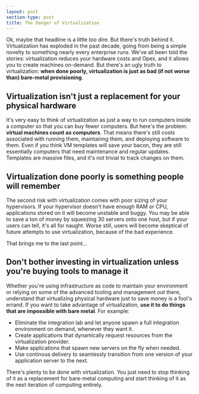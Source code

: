 ```yaml
---
layout: post
section-type: post
title: The Danger of Virtualization
---
```


Ok, maybe that headline is a little *too* dire. But there's truth behind it. Virtualization has exploded in the past decade, going from being a simple novelty to something nearly every enterprise runs. We've all been told the stories: virtualization reduces your hardware costs and Opex, and it allows you to create machines on-demand. But there's an ugly truth to virtualization: **when done poorly, virtualization is just as bad (if not worse than) bare-metal provisioning**.

## Virtualization isn't just a replacement for your physical hardware

It's very easy to think of virtualization as just a way to run computers inside a computer so that you can buy fewer computers. But here's the problem: **virtual machines count as computers**. That means there's still costs associated with running them, maintainng them, and deploying software to them. Even if you think VM templates will save your bacon, they are still essentially computers that need maintenance and regular updates. Templates are massive files, and it's not trivial to track changes on them.

## Virtualization done poorly is something people will remember

The second risk with virtualization comes with poor sizing of your hypervisors. If your hypervisor doesn't have enough RAM or CPU, applications stored on it will become unstable and buggy. You may be able to save a ton of money by squeezing 30 servers onto one host, but if your users can tell, it's all for naught. Worse still, users will become skeptical of future attempts to use virtualization, because of the bad experience.

That brings me to the last point...

## Don't bother investing in virtualization unless you're buying tools to manage it

Whether you're using infrastructure as code to maintain your environment or relying on some of the advanced tooling and management out there, understand that virtualizing physical hardware just to save money is a fool's errand. If you want to take advantage of virtualization, **use it to do things that are impossible with bare metal**. For example:

* Eliminate the integration lab and let anyone spawn a full integration environment on demand, whenever they want it.
* Create applications that dynamically request resources from the virtualization provider. 
* Make applications that spawn new servers on the fly when needed.
* Use continous delivery to seamlessly transition from one version of your application server to the next.

There's plenty to be done with virtualization. You just need to stop thinking of it as a replacement for bare-metal computing and start thinking of it as the next iteration of computing entirely.
